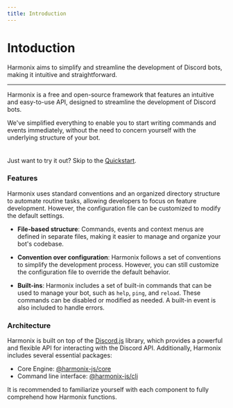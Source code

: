 ```yaml
---
title: Introduction
---
```


# Intoduction

Harmonix aims to simplify and streamline the development of Discord bots, making it intuitive and straightforward.

---

Harmonix is a free and open-source framework that features an intuitive and easy-to-use API, designed to streamline the development of Discord bots.

We've simplified everything to enable you to start writing commands and events immediately, without the need to concern yourself with the underlying structure of your bot.

<div class="tip custom-block" style="padding-top: 8px">

Just want to try it out? Skip to the [Quickstart](/getting-started/installation).

</div>

### Features

Harmonix uses standard conventions and an organized directory structure to automate routine tasks, allowing developers to focus on feature development. However, the configuration file can be customized to modify the default settings.

- **File-based structure**: Commands, events and context menus are defined in separate files, making it easier to manage and organize your bot's codebase.

- **Convention over configuration**: Harmonix follows a set of conventions to simplify the development process. However, you can still customize the configuration file to override the default behavior.

- **Built-ins**: Harmonix includes a set of built-in commands that can be used to manage your bot, such as `help`, `ping`, and `reload`. These commands can be disabled or modified as needed. A built-in event is also included to handle errors.

### Architecture

Harmonix is built on top of the [Discord.js](https://discord.js.org) library, which provides a powerful and flexible API for interacting with the Discord API. Additionally, Harmonix includes several essential packages:

- Core Engine: [@harmonix-js/core](https://github.com/harmonix-js/core)
- Command line interface: [@harmonix-js/cli](https://github.com/harmonix-js/cli)

It is recommended to familiarize yourself with each component to fully comprehend how Harmonix functions.


